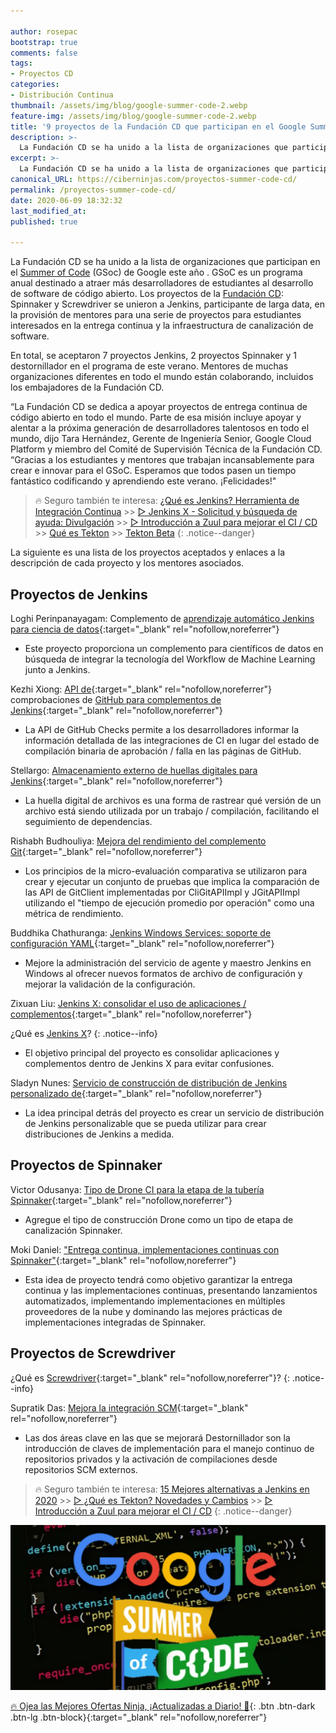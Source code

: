 ```yaml
---

author: rosepac
bootstrap: true
comments: false
tags:
- Proyectos CD
categories:
- Distribución Continua
thumbnail: /assets/img/blog/google-summer-code-2.webp
feature-img: /assets/img/blog/google-summer-code-2.webp
title: '9 proyectos de la Fundación CD que participan en el Google Summer of Code de este año'
description: >-
  La Fundación CD se ha unido a la lista de organizaciones que participan en el Summer of Code (GSoc) de Google este año. GSoC es un programa anual destinado a atraer a más estudiantes desarrolladores.
excerpt: >-
  La Fundación CD se ha unido a la lista de organizaciones que participan en el Summer of Code (GSoc) de Google este año. GSoC es un programa anual destinado a atraer a más estudiantes desarrolladores.
canonical_URL: https://ciberninjas.com/proyectos-summer-code-cd/
permalink: /proyectos-summer-code-cd/
date: 2020-06-09 18:32:32
last_modified_at: 
published: true

---
```


La Fundación CD se ha unido a la lista de organizaciones que participan en el [Summer of Code](/google-summer-of-code/) (GSoc) de Google este año . GSoC es un programa anual destinado a atraer más desarrolladores de estudiantes al desarrollo de software de código abierto. Los proyectos de la [Fundación CD](/cumbre-cd-nuevos-miembros/): Spinnaker y Screwdriver se unieron a Jenkins, participante de larga data, en la provisión de mentores para una serie de proyectos para estudiantes interesados ​​en la entrega continua y la infraestructura de canalización de software.

En total, se aceptaron 7 proyectos Jenkins, 2 proyectos Spinnaker y 1 destornillador en el programa de este verano. Mentores de muchas organizaciones diferentes en todo el mundo están colaborando, incluidos los embajadores de la Fundación CD.

“La Fundación CD se dedica a apoyar proyectos de entrega continua de código abierto en todo el mundo. Parte de esa misión incluye apoyar y alentar a la próxima generación de desarrolladores talentosos en todo el mundo, dijo Tara Hernández, Gerente de Ingeniería Senior, Google Cloud Platform y miembro del Comité de Supervisión Técnica de la Fundación CD. “Gracias a los estudiantes y mentores que trabajan incansablemente para crear e innovar para el GSoC. Esperamos que todos pasen un tiempo fantástico codificando y aprendiendo este verano. ¡Felicidades!"

> 🔥 Seguro también te interesa: [¿Qué es Jenkins? Herramienta de Integración Continua](https://ciberninjas.com/jenkins/) >> [▷ Jenkins X - Solicitud y búsqueda de ayuda: Divulgación](https://ciberninjas.com/jenkins-x-divulgaci%C3%B3n/) >> [▷ Introducción a Zuul para mejorar el CI / CD](https://ciberninjas.com/introduccion-zuul-open-source/) >> [Qué es Tekton](https://ciberninjas.com/tekton-beta/) >> [Tekton Beta](https://ciberninjas.com/tekton-beta/)
{: .notice--danger}

La siguiente es una lista de los proyectos aceptados y enlaces a la descripción de cada proyecto y los mentores asociados.

## **Proyectos de Jenkins**

Loghi Perinpanayagam: Complemento de [aprendizaje automático Jenkins para ciencia de datos](https://summerofcode.withgoogle.com/projects/#4984907387895808){:target="_blank" rel="nofollow,noreferrer"}

- Este proyecto proporciona un complemento para científicos de datos en búsqueda de integrar la tecnología del Workflow de Machine Learning junto a Jenkins.

Kezhi Xiong: [API de](https://summerofcode.withgoogle.com/projects/#5139745388101632){:target="_blank" rel="nofollow,noreferrer"} comprobaciones de [GitHub para complementos de Jenkins](https://summerofcode.withgoogle.com/projects/#5139745388101632){:target="_blank" rel="nofollow,noreferrer"}

- La API de GitHub Checks permite a los desarrolladores informar la información detallada de las integraciones de CI en lugar del estado de compilación binaria de aprobación / falla en las páginas de GitHub.

Stellargo: [Almacenamiento externo de huellas digitales para Jenkins](https://summerofcode.withgoogle.com/projects/#5558369944862720){:target="_blank" rel="nofollow,noreferrer"}

- La huella digital de archivos es una forma de rastrear qué versión de un archivo está siendo utilizada por un trabajo / compilación, facilitando el seguimiento de dependencias.

Rishabh Budhouliya: [Mejora del rendimiento del complemento Git](https://summerofcode.withgoogle.com/projects/#5948459527438336){:target="_blank" rel="nofollow,noreferrer"}

- Los principios de la micro-evaluación comparativa se utilizaron para crear y ejecutar un conjunto de pruebas que implica la comparación de las API de GitClient implementadas por CliGitAPIImpl y JGitAPIImpl utilizando el "tiempo de ejecución promedio por operación" como una métrica de rendimiento.

Buddhika Chathuranga: [Jenkins Windows Services: soporte de configuración YAML](https://summerofcode.withgoogle.com/projects/#6422528303562752){:target="_blank" rel="nofollow,noreferrer"}

- Mejore la administración del servicio de agente y maestro Jenkins en Windows al ofrecer nuevos formatos de archivo de configuración y mejorar la validación de la configuración.

Zixuan Liu: [Jenkins X: consolidar el uso de aplicaciones / complementos](https://summerofcode.withgoogle.com/projects/#6564184512266240){:target="_blank" rel="nofollow,noreferrer"}

¿Qué es [Jenkins X](https://ciberninjas.com/jenkins-x-divulgaci%C3%B3n/)?
{: .notice--info}

- El objetivo principal del proyecto es consolidar aplicaciones y complementos dentro de Jenkins X para evitar confusiones.

Sladyn Nunes: [Servicio de construcción de distribución de Jenkins personalizado de](https://summerofcode.withgoogle.com/projects/#6628501043544064){:target="_blank" rel="nofollow,noreferrer"}

- La idea principal detrás del proyecto es crear un servicio de distribución de Jenkins personalizable que se pueda utilizar para crear distribuciones de Jenkins a medida.

## **Proyectos de Spinnaker**

Victor Odusanya: [Tipo de Drone CI para la etapa de la tubería Spinnaker](https://summerofcode.withgoogle.com/projects/#5222740111392768){:target="_blank" rel="nofollow,noreferrer"}

- Agregue el tipo de construcción Drone como un tipo de etapa de canalización Spinnaker.

Moki Daniel: ["Entrega continua, implementaciones continuas con Spinnaker"](https://summerofcode.withgoogle.com/projects/#5671640161058816){:target="_blank" rel="nofollow,noreferrer"}

- Esta idea de proyecto tendrá como objetivo garantizar la entrega continua y las implementaciones continuas, presentando lanzamientos automatizados, implementando implementaciones en múltiples proveedores de la nube y dominando las mejores prácticas de implementaciones integradas de Spinnaker.

## **Proyectos de Screwdriver**

¿Qué es [Screwdriver](https://ciberninjas.com/screwdriver-plataforma-escalable-entrega-continua/){:target="_blank" rel="nofollow,noreferrer"}?
{: .notice--info}

Supratik Das: [Mejora la integración SCM](https://summerofcode.withgoogle.com/projects/#6332388868620288){:target="_blank" rel="nofollow,noreferrer"}

- Las dos áreas clave en las que se mejorará Destornillador son la introducción de claves de implementación para el manejo continuo de repositorios privados y la activación de compilaciones desde repositorios SCM externos.

> 🔥 Seguro también te interesa: [15 Mejores alternativas a Jenkins en 2020](https://ciberninjas.com/jenkins-alternativas/) >> [▷ ¿Qué es Tekton? Novedades y Cambios](https://ciberninjas.com/que-es-tekton/) >> [▷ Introducción a Zuul para mejorar el CI / CD](https://ciberninjas.com/introduccion-zuul-open-source/)
{: .notice--danger}

![La Fundación CD se ha unido a la lista de organizaciones que participan en el Summer of Code (GSoc) de Google este año. GSoC es un programa anual destinado a atraer a más estudiantes desarrolladores.](/assets/img/blog/google-summer-code-2.webp "La Fundación CD se ha unido a la lista de organizaciones que participan en el Summer of Code (GSoc) de Google este año. GSoC es un programa anual destinado a atraer a más estudiantes desarrolladores.")

[🔥 Ojea las Mejores Ofertas Ninja, ¡Actualizadas a Diario! 🎁](https://www.amazon.es/shop/cibercursos){: .btn .btn-dark .btn-lg .btn-block}{:target="_blank" rel="nofollow,noreferrer"}